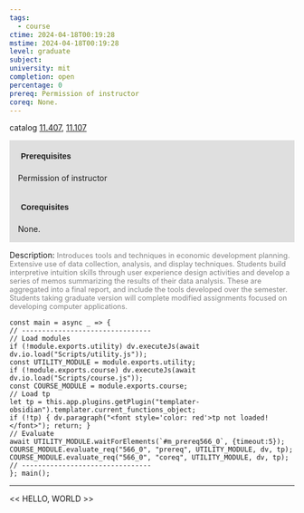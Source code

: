 ```yaml
---
tags:
  - course
ctime: 2024-04-18T00:19:28
mstime: 2024-04-18T00:19:28
level: graduate
subject: 
university: mit
completion: open
percentage: 0
prereq: Permission of instructor
coreq: None.
---
```


catalog [11.407](http://student.mit.edu/catalog/m11c.html#11.407), [11.107](http://student.mit.edu/catalog/m11a.html#11.107)

<span style="display: block; padding: 15px; background-color: rgb(100, 100, 100, 0.2);"><font id="m_prereq566_0" style="display: block; font-family: Arial, sans-serif; font-weight: bold; padding: 5px">Prerequisites</font><br><span id="prereq566_0">Permission of instructor</span></span>
<span style="display: block; padding: 15px; background-color: rgb(100, 100, 100, 0.2);"><font id="m_coreq566_0" style="display: block; font-family: Arial, sans-serif; font-weight: bold; padding: 5px">Corequisites</font><br><span id="coreq566_0">None.</span></span>

<font style="">Description:</font>
<font style="color: grey; font-size: 0.8rem;">Introduces tools and techniques in economic development planning. Extensive use of data collection, analysis, and display techniques. Students build interpretive intuition skills through user experience design activities and develop a series of memos summarizing the results of their data analysis. These are aggregated into a final report, and include the tools developed over the semester. Students taking graduate version will complete modified assignments focused on developing computer applications.</font>

```dataviewjs
const main = async _ => {
// --------------------------------
// Load modules
if (!module.exports.utility) dv.executeJs(await dv.io.load("Scripts/utility.js"));
const UTILITY_MODULE = module.exports.utility;
if (!module.exports.course) dv.executeJs(await dv.io.load("Scripts/course.js"));
const COURSE_MODULE = module.exports.course;
// Load tp
let tp = this.app.plugins.getPlugin("templater-obsidian").templater.current_functions_object;
if (!tp) { dv.paragraph("<font style='color: red'>tp not loaded!</font>"); return; }
// Evaluate
await UTILITY_MODULE.waitForElements(`#m_prereq566_0`, {timeout:5});
COURSE_MODULE.evaluate_req("566_0", "prereq", UTILITY_MODULE, dv, tp);
COURSE_MODULE.evaluate_req("566_0", "coreq", UTILITY_MODULE, dv, tp);
// --------------------------------
}; main();
```

---

<< HELLO, WORLD >>
